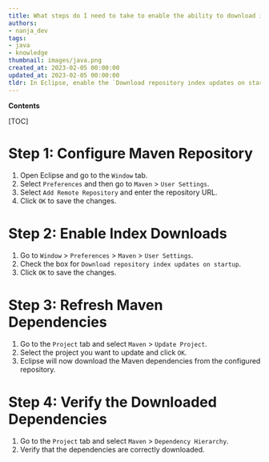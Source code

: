 ```yaml
---
title: What steps do I need to take to enable the ability to download indexes in eclipse for searching Maven dependencies?
authors:
- nanja_dev
tags:
- java
- knowledge
thumbnail: images/java.png
created_at: 2023-02-05 00:00:00
updated_at: 2023-02-05 00:00:00
tldr: In Eclipse, enable the `Download repository index updates on startup` option in the Maven settings.
---
```


**Contents**

[TOC]

# Step 1: Configure Maven Repository

1. Open Eclipse and go to the `Window` tab.
2. Select `Preferences` and then go to `Maven` > `User Settings`.
3. Select `Add Remote Repository` and enter the repository URL.
4. Click `OK` to save the changes.

# Step 2: Enable Index Downloads

1. Go to `Window` > `Preferences` > `Maven` > `User Settings`.
2. Check the box for `Download repository index updates on startup`.
3. Click `OK` to save the changes.

# Step 3: Refresh Maven Dependencies

1. Go to the `Project` tab and select `Maven` > `Update Project`.
2. Select the project you want to update and click `OK`.
3. Eclipse will now download the Maven dependencies from the configured repository.

# Step 4: Verify the Downloaded Dependencies

1. Go to the `Project` tab and select `Maven` > `Dependency Hierarchy`.
2. Verify that the dependencies are correctly downloaded.
